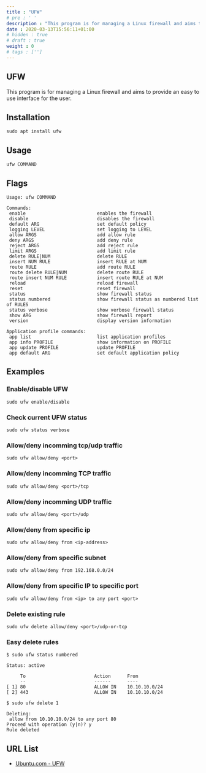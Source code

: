 ```yaml
---
title : "UFW"
# pre : ' '
description : "This program is for managing a Linux firewall and aims to provide an easy to use interface for the user."
date : 2020-03-13T15:56:11+01:00
# hidden : true
# draft : true
weight : 0
# tags : ['']
---
```


## UFW

This program is for managing a Linux firewall and aims to provide an easy to use interface for the user.

## Installation

```plain
sudo apt install ufw
```

## Usage

```plain
ufw COMMAND
```

## Flags

```plain
Usage: ufw COMMAND

Commands:
 enable                          enables the firewall
 disable                         disables the firewall
 default ARG                     set default policy
 logging LEVEL                   set logging to LEVEL
 allow ARGS                      add allow rule
 deny ARGS                       add deny rule
 reject ARGS                     add reject rule
 limit ARGS                      add limit rule
 delete RULE|NUM                 delete RULE
 insert NUM RULE                 insert RULE at NUM
 route RULE                      add route RULE
 route delete RULE|NUM           delete route RULE
 route insert NUM RULE           insert route RULE at NUM
 reload                          reload firewall
 reset                           reset firewall
 status                          show firewall status
 status numbered                 show firewall status as numbered list of RULES
 status verbose                  show verbose firewall status
 show ARG                        show firewall report
 version                         display version information

Application profile commands:
 app list                        list application profiles
 app info PROFILE                show information on PROFILE
 app update PROFILE              update PROFILE
 app default ARG                 set default application policy
```

## Examples

### Enable/disable UFW

```plain
sudo ufw enable/disable
```

### Check current UFW status

```plain
sudo ufw status verbose
```

### Allow/deny incomming tcp/udp traffic

```plain
sudo ufw allow/deny <port>
```

### Allow/deny incomming TCP traffic

```plain
sudo ufw allow/deny <port>/tcp
```

### Allow/deny incomming UDP traffic

```plain
sudo ufw allow/deny <port>/udp
```

### Allow/deny from specific ip

```plain
sudo ufw allow/deny from <ip-address>
```

### Allow/deny from specific subnet

```plain
sudo ufw allow/deny from 192.168.0.0/24
```

### Allow/deny from specific IP to specific port

```plain
sudo ufw allow/deny from <ip> to any port <port>
```

### Delete existing rule

```plain
sudo ufw delete allow/deny <port>/udp-or-tcp
```

### Easy delete rules

```plain
$ sudo ufw status numbered

Status: active

     To                         Action      From
     --                         ------      ----
[ 1] 80                         ALLOW IN    10.10.10.0/24
[ 2] 443                        ALLOW IN    10.10.10.0/24
```

```plain
$ sudo ufw delete 1

Deleting:
 allow from 10.10.10.0/24 to any port 80
Proceed with operation (y|n)? y
Rule deleted
```

## URL List

- [Ubuntu.com - UFW](https://help.ubuntu.com/community/UFW)
